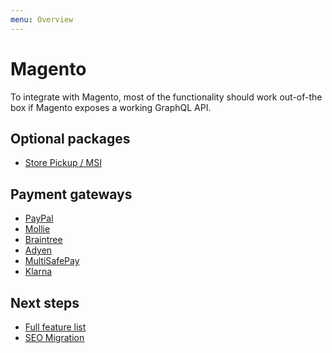 ```yaml
---
menu: Overview
---
```


# Magento

To integrate with Magento, most of the functionality should work out-of-the box
if Magento exposes a working GraphQL API.

## Optional packages

- [Store Pickup / MSI](https://github.com/graphcommerce-org/graphcommerce/tree/main/packages/magento-cart-pickup)

## Payment gateways

- [PayPal](https://github.com/graphcommerce-org/graphcommerce/tree/main/packages/magento-payment-paypal)
- [Mollie](https://github.com/graphcommerce-org/graphcommerce/tree/main/packages/mollie-magento-payment)
- [Braintree](https://github.com/graphcommerce-org/graphcommerce/tree/main/packages/magento-payment-braintree)
- [Adyen](https://github.com/graphcommerce-org/graphcommerce/tree/main/packages/magento-payment-adyen)
- [MultiSafePay](https://github.com/graphcommerce-org/graphcommerce/tree/main/packages/magento-payment-multisafepay)
- [Klarna](https://github.com/graphcommerce-org/graphcommerce/tree/main/packages/magento-payment-klarna)

## Next steps

- [Full feature list](../feature-list.md)
- [SEO Migration](./seo-migration.md)

